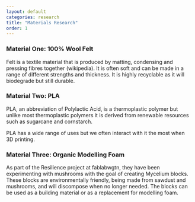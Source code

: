 ```yaml
---
layout: default
categories: research
title: "Materials Research"
order: 1
---
```


### Material One: 100% Wool Felt
Felt is a textile material that is produced by matting, condensing and pressing fibres together (wikipedia). It is often soft and can be made in a range of different strengths and thickness.
It is highly recyclable as it will biodegrade but still durable.

### Material Two: PLA
PLA, an abbreviation of Polylactic Acid, is a thermoplastic polymer but unlike most thermoplastic polymers it is derived from renewable resources such as sugarcane and cornstarch.

PLA has a wide range of uses but we often interact with it the most when 3D printing.


### Material Three: Organic Modelling Foam
As part of the Resilience project at fablabwgtn, they have been experimenting with mushrooms with the goal of creating Mycelium blocks. These blocks are environmentally friendly, being made from sawdust and mushrooms, and will discompose when no longer needed. The blocks can be used as a building material or as a replacement for modelling foam.

